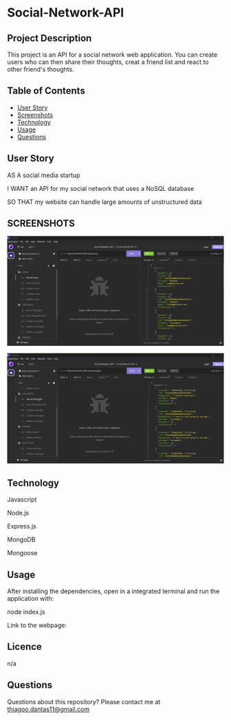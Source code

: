 # Social-Network-API

## Project Description

This project is an API for a social network web application. You can create users who can then share their thoughts, creat a friend list and react to other friend's thoughts.

## Table of Contents

- [User Story](#user-story)
- [Screenshots](#screenshots)
- [Technology](#technology)
- [Usage](#usage)
- [Questions](#questions)

## User Story

AS A social media startup

I WANT an API for my social network that uses a NoSQL database

SO THAT my website can handle large amounts of unstructured data

## SCREENSHOTS

![Tech Blog](https://github.com/Dantas11/Social-Network-API/blob/main/public/images/social-network.png)

![Tech Blog](https://github.com/Dantas11/Social-Network-API/blob/main/public/images/social-network-2.png)

## Technology

Javascript

Node.js

Express.js

MongoDB

Mongoose

## Usage

After installing the dependencies, open in a integrated terminal and run the application with:

node index.js

Link to the webpage: 

## Licence

n/a

## Questions

Questions about this repository? Please contact me at thiagoo.dantas11@gmail.com
